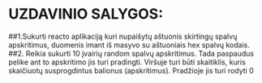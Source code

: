 # UZDAVINIO SALYGOS:

##1.Sukurti reacto aplikaciją kuri nupaišytų aštuonis skirtingų spalvų apskritimus, duomenis imant iš masyvo su aštuoniais hex spalvų kodais.
##2. Reikia sukurti 10 įvairių random spalvų apskritimus. Tada paspaudus pelike ant to apskritimo jis turi pradingti. Viršuje turi būti skaitiklis, kuris skaičiuotų susprogdintus balionus (apskritimus). Pradžioje jis turi rodyti 0

